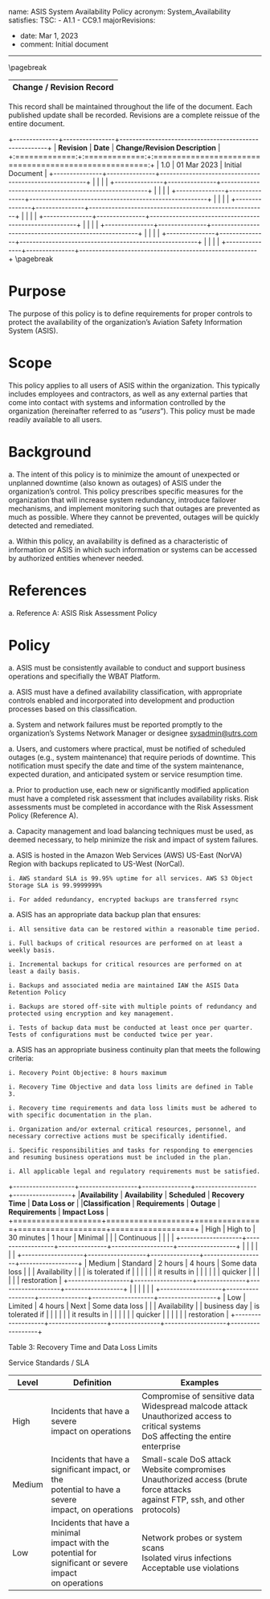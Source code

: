 name: ASIS System Availability Policy
acronym: System_Availability
satisfies:
  TSC:
    - A1.1
    - CC9.1
majorRevisions:
  - date: Mar 1, 2023
  - comment: Initial document
---

\pagebreak

|**Change / Revision Record**|
|    :----:   |

This record shall be maintained throughout the life of the document. Each published update shall be recorded. Revisions are a complete reissue of the entire document. 

+--------------+----------------+-------------------------------------------------------+
| **Revision**  |   **Date**    | **Change/Revision Description**                       |
+:=============:+:=============:+:=====================================================:+
|       1.0     | 01 Mar 2023   | Initial Document                                      |
+---------------+---------------+-------------------------------------------------------+
|               |               |                                                       |
+---------------+---------------+-------------------------------------------------------+
|               |               |                                                       |
+---------------+---------------+-------------------------------------------------------+
|               |               |                                                       |
+---------------+---------------+-------------------------------------------------------+
|               |               |                                                       |
+---------------+---------------+-------------------------------------------------------+
|               |               |                                                       |
+---------------+---------------+-------------------------------------------------------+
|               |               |                                                       |
+---------------+---------------+-------------------------------------------------------+
|               |               |                                                       |
+---------------+---------------+-------------------------------------------------------+
\pagebreak

# Purpose

The purpose of this policy is to define requirements for proper controls to protect the availability of the organization’s Aviation Safety Information System (ASIS).

# Scope

This policy applies to all users of ASIS within the organization. This typically includes employees and contractors, as well as any external parties that come into contact with systems and information controlled by the organization (hereinafter referred to as “*users*”). This policy must be made readily available to all users.

# Background

a. The intent of this policy is to minimize the amount of unexpected or unplanned downtime (also known as outages) of ASIS under the organization’s control. This policy prescribes specific measures for the organization that will increase system redundancy, introduce failover mechanisms, and implement monitoring such that outages are prevented as much as possible. Where they cannot be prevented, outages will be quickly detected and remediated.

a. Within this policy, an availability is defined as a characteristic of information or ASIS in which such information or systems can be accessed by authorized entities whenever needed.

# References

a. Reference A: ASIS Risk Assessment Policy

# Policy

a. ASIS must be consistently available to conduct and support business operations and specifially the WBAT Platform.

a. ASIS must have a defined availability classification, with appropriate controls enabled and incorporated into development and production processes based on this classification.

a. System and network failures must be reported promptly to the organization’s Systems Network Manager or designee <sysadmin@utrs.com>

a. Users, and customers where practical, must be notified of scheduled outages (e.g., system maintenance) that require periods of downtime. This notification must specify the date and time of the system maintenance, expected duration, and anticipated system or service resumption time.

a. Prior to production use, each new or significantly modified application must have a completed risk assessment that includes availability risks. Risk assessments must be completed in accordance with the Risk Assessment Policy (Reference A).

a. Capacity management and load balancing techniques must be used, as deemed necessary, to help minimize the risk and impact of system failures.

a. ASIS is hosted in the Amazon Web Services (AWS) US-East (NorVA) Region with backups replicated to US-West (NorCal). 

    i. AWS standard SLA is 99.95% uptime for all services. AWS S3 Object Storage SLA is 99.9999999%

    i. For added redundancy, encrypted backups are transferred rsync

a. ASIS has an appropriate data backup plan that ensures:

    i. All sensitive data can be restored within a reasonable time period.

    i. Full backups of critical resources are performed on at least a weekly basis.

    i. Incremental backups for critical resources are performed on at least a daily basis.

    i. Backups and associated media are maintained IAW the ASIS Data Retention Policy

    i. Backups are stored off-site with multiple points of redundancy and protected using encryption and key management.

    i. Tests of backup data must be conducted at least once per quarter. Tests of configurations must be conducted twice per year.

a. ASIS has an appropriate business continuity plan that meets the following criteria:

    i. Recovery Point Objective: 8 hours maximum

    i. Recovery Time Objective and data loss limits are defined in Table 3. 

    i. Recovery time requirements and data loss limits must be adhered to with specific documentation in the plan.

    i. Organization and/or external critical resources, personnel, and necessary corrective actions must be specifically identified.

    i. Specific responsibilities and tasks for responding to emergencies and resuming business operations must be included in the plan.

    i. All applicable legal and regulatory requirements must be satisfied.

+-------------------+------------------+---------------+-------------------+------------------+
|**Availability**   | **Availability** | **Scheduled** | **Recovery Time** | **Data Loss or** |
|**Classification** | **Requirements** | **Outage**    | **Requirements**  | **Impact Loss**  |
+===================+==================+===============+===================+==================+
| High              | High to          | 30 minutes    | 1 hour            | Minimal          |
|                   | Continuous       |               |                   |                  |
+-------------------+------------------+---------------+-------------------+------------------+
|                   |                  |               |                   |                  |
+-------------------+------------------+---------------+-------------------+------------------+
| Medium            | Standard         | 2 hours       | 4 hours           | Some data loss   |
|                   | Availability     |               |                   | is tolerated if  |
|                   |                  |               |                   | it results in    |
|                   |                  |               |                   | quicker          |
|                   |                  |               |                   | restoration      |
+-------------------+------------------+---------------+-------------------+------------------+
|                   |                  |               |                   |                  |
+-------------------+------------------+---------------+-------------------+------------------+
| Low               | Limited          | 4 hours       | Next              | Some data loss   |
|                   | Availability     |               | business day      | is tolerated if  |
|                   |                  |               |                   | it results in    |
|                   |                  |               |                   | quicker          |
|                   |                  |               |                   | restoration      |
+-------------------+------------------+---------------+-------------------+------------------+

Table 3: Recovery Time and Data Loss Limits 

Service Standards / SLA

| Level  | Definition                                                                                                         | Examples                                                                                                                                     |
|--------|--------------------------------------------------------------------------------------------------------------------|----------------------------------------------------------------------------------------------------------------------------------------------|
| High   | Incidents that have a severe <br>impact on operations                                                              | Compromise of sensitive data<br>Widespread malcode attack<br>Unauthorized access to critical systems <br>DoS affecting the entire enterprise |
| Medium | Incidents that have a <br>significant impact, or the <br>potential to have a severe <br>impact, on operations      | Small-scale DoS attack<br>Website compromises<br>Unauthorized access (brute force attacks <br>against FTP, ssh, and other protocols)         |
| Low    | Incidents that have a minimal <br>impact with the potential for <br>significant or severe impact <br>on operations | Network probes or system scans<br>Isolated virus infections<br>Acceptable use violations                                                     |
